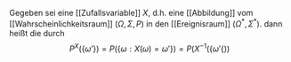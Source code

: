 Gegeben sei eine [[Zufallsvariable]] $X$, d.h. eine [[Abbildung]] vom [[Wahrscheinlichkeitsraum]] $(\Omega, \Sigma, P)$ in den [[Ereignisraum]] $(\Omega^*, \Sigma^*)$. dann heißt die durch
$$P^X(\{\omega'\}) = P(\{\omega : X(\omega) = \omega'\}) = P(X^{-1}(\{\omega'\{))$$